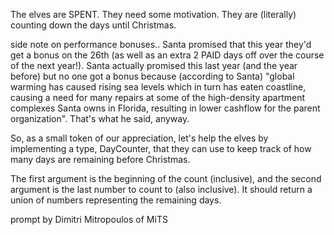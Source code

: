 The elves are SPENT. They need some motivation. They are (literally) counting down the days until Christmas.

side note on performance bonuses.. Santa promised that this year they'd get a bonus on the 26th (as well as an extra 2 PAID days off over the course of the next year!). Santa actually promised this last year (and the year before) but no one got a bonus because (according to Santa) "global warming has caused rising sea levels which in turn has eaten coastline, causing a need for many repairs at some of the high-density apartment complexes Santa owns in Florida, resulting in lower cashflow for the parent organization". That's what he said, anyway.

So, as a small token of our appreciation, let's help the elves by implementing a type, DayCounter, that they can use to keep track of how many days are remaining before Christmas.

The first argument is the beginning of the count (inclusive), and the second argument is the last number to count to (also inclusive). It should return a union of numbers representing the remaining days.

prompt by Dimitri Mitropoulos of MiTS
